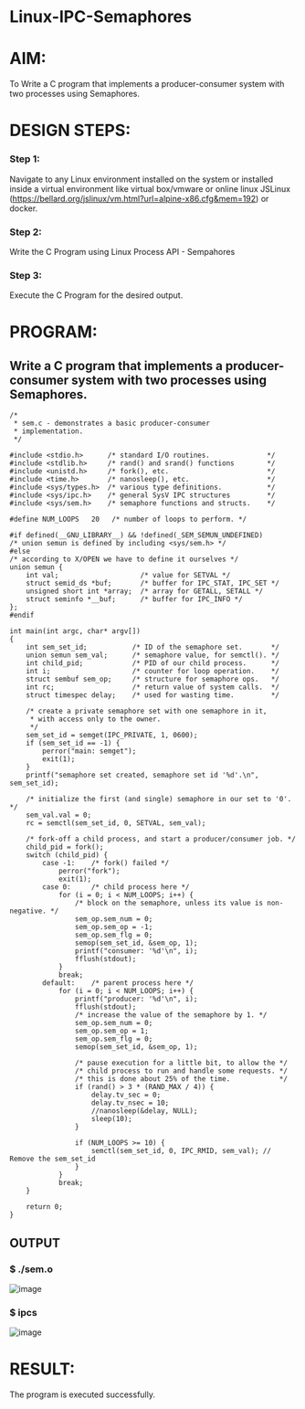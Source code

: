 # Linux-IPC-Semaphores


# AIM:
To Write a C program that implements a producer-consumer system with two processes using Semaphores.

# DESIGN STEPS:

### Step 1:

Navigate to any Linux environment installed on the system or installed inside a virtual environment like virtual box/vmware or online linux JSLinux (https://bellard.org/jslinux/vm.html?url=alpine-x86.cfg&mem=192) or docker.

### Step 2:

Write the C Program using Linux Process API - Sempahores

### Step 3:

Execute the C Program for the desired output. 

# PROGRAM:

## Write a C program that implements a producer-consumer system with two processes using Semaphores.
```
/*
 * sem.c - demonstrates a basic producer-consumer
 * implementation.
 */

#include <stdio.h>      /* standard I/O routines.              */
#include <stdlib.h>     /* rand() and srand() functions        */
#include <unistd.h>     /* fork(), etc.                        */
#include <time.h>       /* nanosleep(), etc.                   */
#include <sys/types.h>  /* various type definitions.           */
#include <sys/ipc.h>    /* general SysV IPC structures         */
#include <sys/sem.h>    /* semaphore functions and structs.    */

#define NUM_LOOPS   20   /* number of loops to perform. */

#if defined(__GNU_LIBRARY__) && !defined(_SEM_SEMUN_UNDEFINED)
/* union semun is defined by including <sys/sem.h> */
#else
/* according to X/OPEN we have to define it ourselves */
union semun {
    int val;                    /* value for SETVAL */
    struct semid_ds *buf;       /* buffer for IPC_STAT, IPC_SET */
    unsigned short int *array;  /* array for GETALL, SETALL */
    struct seminfo *__buf;      /* buffer for IPC_INFO */
};
#endif

int main(int argc, char* argv[])
{
    int sem_set_id;           /* ID of the semaphore set.       */
    union semun sem_val;      /* semaphore value, for semctl(). */
    int child_pid;            /* PID of our child process.      */
    int i;                    /* counter for loop operation.    */
    struct sembuf sem_op;     /* structure for semaphore ops.   */
    int rc;                   /* return value of system calls.  */
    struct timespec delay;    /* used for wasting time.         */

    /* create a private semaphore set with one semaphore in it,
     * with access only to the owner.
     */
    sem_set_id = semget(IPC_PRIVATE, 1, 0600);
    if (sem_set_id == -1) {
        perror("main: semget");
        exit(1);
    }
    printf("semaphore set created, semaphore set id '%d'.\n", sem_set_id);

    /* initialize the first (and single) semaphore in our set to '0'. */
    sem_val.val = 0;
    rc = semctl(sem_set_id, 0, SETVAL, sem_val);

    /* fork-off a child process, and start a producer/consumer job. */
    child_pid = fork();
    switch (child_pid) {
        case -1:    /* fork() failed */
            perror("fork");
            exit(1);
        case 0:     /* child process here */
            for (i = 0; i < NUM_LOOPS; i++) {
                /* block on the semaphore, unless its value is non-negative. */
                sem_op.sem_num = 0;
                sem_op.sem_op = -1;
                sem_op.sem_flg = 0;
                semop(sem_set_id, &sem_op, 1);
                printf("consumer: '%d'\n", i);
                fflush(stdout);
            }
            break;
        default:    /* parent process here */
            for (i = 0; i < NUM_LOOPS; i++) {
                printf("producer: '%d'\n", i);
                fflush(stdout);
                /* increase the value of the semaphore by 1. */
                sem_op.sem_num = 0;
                sem_op.sem_op = 1;
                sem_op.sem_flg = 0;
                semop(sem_set_id, &sem_op, 1);

                /* pause execution for a little bit, to allow the */
                /* child process to run and handle some requests. */
                /* this is done about 25% of the time.            */
                if (rand() > 3 * (RAND_MAX / 4)) {
                    delay.tv_sec = 0;
                    delay.tv_nsec = 10;
                    //nanosleep(&delay, NULL);
                    sleep(10);
                }

                if (NUM_LOOPS >= 10) {
                    semctl(sem_set_id, 0, IPC_RMID, sem_val); // Remove the sem_set_id
                }
            }
            break;
    }

    return 0;
}

```


## OUTPUT
### $ ./sem.o 
![image](https://github.com/SASIDEVIvenaram/Linux-IPC-Semaphores/assets/118707332/d141273d-0ece-4fd1-bd44-f8bf27e45957)


### $ ipcs
![image](https://github.com/SASIDEVIvenaram/Linux-IPC-Semaphores/assets/118707332/9ce6bac8-e7f0-4b94-9e23-699dc83a1ca9)





# RESULT:
The program is executed successfully.
